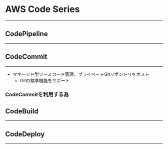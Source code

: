 # AWS Code Series
___

## CodePipeline
___

##  CodeCommit
___

- マネージド型ソースコード管理、プライベートGitリポジトリをホスト
  - Gitの標準機能をサポート   

### CodeCommitを利用する為


## CodeBuild
___

## CodeDeploy
___

